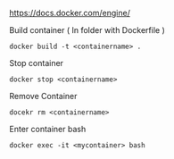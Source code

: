 https://docs.docker.com/engine/

Build container ( In folder with Dockerfile )

``
docker build -t <containername> .
``

Stop container

``
docker stop <containername>
``

Remove Container

``
docekr rm <containername>
``

Enter container bash

``
docker exec -it <mycontainer> bash
``
  
 
  

